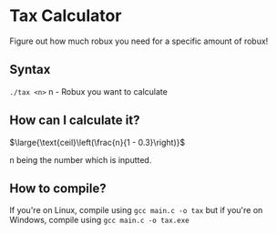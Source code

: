 # Tax Calculator

Figure out how much robux you need for a specific amount of robux!

## Syntax
`./tax <n>`
n - Robux you want to calculate

## How can I calculate it?

$\large{\text{ceil}\left(\frac{n}{1 - 0.3}\right)}$

n being the number which is inputted.

## How to compile?

If you're on Linux, compile using `gcc main.c -o tax`
but if you're on Windows, compile using `gcc main.c -o tax.exe`
